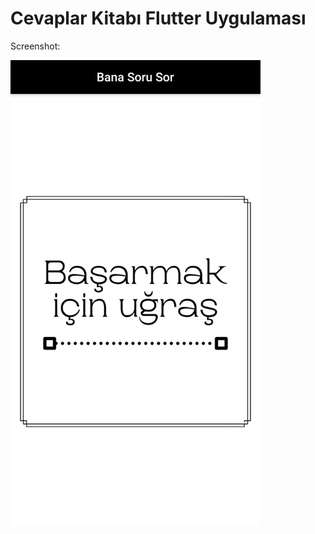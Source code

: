 # Cevaplar Kitabı Flutter Uygulaması

Screenshot:

<img src="https://github.com/mehmetalidemir/cevaplarKitabi/blob/main/images/ss.png" width="400">


